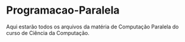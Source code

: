 # Programacao-Paralela
Aqui estarão todos os arquivos da matéria de Computação Paralela do curso de Ciência da Computação.
